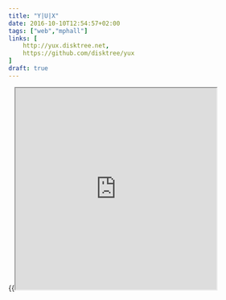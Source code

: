 ```yaml
---
title: "Y|U|X"
date: 2016-10-10T12:54:57+02:00
tags: ["web","mphall"]
links: [
	http://yux.disktree.net,
	https://github.com/disktree/yux
]
draft: true
---
```

{{<iframe src="https://disktree.net/app/yux" width="400px" height="400px">}}

